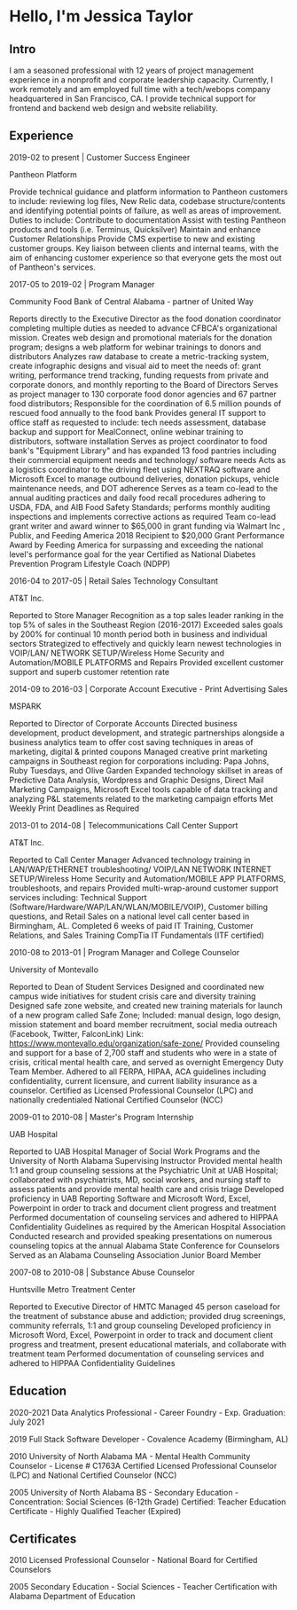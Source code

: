 # Hello, I'm Jessica Taylor

## Intro

I am a seasoned professional with 12 years of project management experience in a nonprofit and corporate leadership capacity. Currently, I work remotely and am employed full time with a tech/webops company headquartered in San Francisco, CA. I provide technical support for frontend and backend web design and website reliability. 

## Experience
2019-02 to present
| Customer Success Engineer

Pantheon Platform

Provide technical guidance and platform information to Pantheon customers to include: reviewing log files, New Relic data, codebase structure/contents and identifying potential points of failure, as well as areas of improvement. Duties to include:
Contribute to documentation
Assist with testing Pantheon products and tools (i.e. Terminus, Quicksilver)
Maintain and enhance Customer Relationships
Provide CMS expertise to new and existing customer groups.
Key liaison between clients and internal teams, with the aim of enhancing customer experience so that everyone gets the most out of Pantheon's services.

2017-05 to 2019-02
| Program Manager 

Community Food Bank of Central Alabama - partner of United Way

Reports directly to the Executive Director as the food donation coordinator completing multiple duties as needed to advance CFBCA's organizational mission.
Creates web design and promotional materials for the donation program; designs a web platform for webinar trainings to donors and distributors
Analyzes raw database to create a metric-tracking system,  create infographic designs and visual aid to meet the needs of: grant writing, performance trend tracking, funding requests from private and corporate donors, and monthly reporting to the Board of Directors 
Serves as project manager to 130 corporate food donor agencies and 67 partner food distributors; Responsible for the coordination of 6.5 million pounds of rescued food annually to the food bank
Provides general IT support to office staff as requested to include: tech needs assessment, database backup and support for MealConnect, online webinar training to distributors, software installation
Serves as project coordinator to food bank's "Equipment Library" and has expanded 13 food pantries including their commercial equipment needs and technology/ software needs
Acts as a logistics coordinator to the driving fleet using NEXTRAQ software and Microsoft Excel to manage outbound deliveries, donation pickups, vehicle maintenance needs, and DOT adherence 
Serves as a team co-lead to the annual auditing practices and daily food recall procedures adhering to USDA, FDA, and AIB Food Safety Standards; performs monthly auditing inspections and implements corrective actions as required
Team co-lead grant writer and award winner to $65,000 in grant funding via Walmart Inc , Publix, and Feeding America 
2018 Recipient to $20,000 Grant Performance Award by Feeding America for surpassing and exceeding the national level's performance goal for the year
Certified as National Diabetes Prevention Program Lifestyle Coach (NDPP)

2016-04 to 2017-05
| Retail Sales Technology Consultant 

AT&T Inc.

Reported to Store Manager
Recognition as a top sales leader ranking in the top 5% of sales in the Southeast Region (2016-2017)
Exceeded sales goals by 200% for continual 10 month period both in business and individual sectors
Strategized to effectively and quickly learn newest technologies in VOIP/LAN/ NETWORK SETUP/Wireless Home Security and Automation/MOBILE PLATFORMS and Repairs
Provided excellent customer support and superb customer retention rate

2014-09 to 2016-03
| Corporate Account Executive - Print Advertising Sales

MSPARK

Reported to Director of Corporate Accounts
Directed business development, product development, and strategic partnerships alongside a business analytics team to offer cost saving techniques in areas of marketing, digital & printed coupons 
Managed creative print marketing campaigns in Southeast region for corporations including: Papa Johns, Ruby Tuesdays, and Olive Garden
Expanded technology skillset in areas of Predictive Data Analysis, Wordpress and Graphic Designs, Direct Mail Marketing Campaigns, Microsoft Excel tools capable of data tracking and analyzing P&L statements related to the marketing campaign efforts
Met Weekly Print Deadlines as Required

2013-01 to 2014-08
| Telecommunications Call Center Support

AT&T Inc.

Reported to Call Center Manager
Advanced technology training in LAN/WAP/ETHERNET troubleshooting/ VOIP/LAN NETWORK INTERNET SETUP/Wireless Home Security and Automation/MOBILE  APP PLATFORMS, troubleshoots, and repairs
Provided multi-wrap-around customer support  services including: Technical Support (Software/Hardware/WAP/LAN/WLAN/MOBILE/VOIP), Customer billing questions, and Retail Sales on a national level call center based in Birmingham, AL.
Completed 6 weeks of paid IT Training, Customer Relations, and Sales Training
CompTia IT Fundamentals (ITF certified)

2010-08 to 2013-01
| Program Manager and College Counselor

University of Montevallo

Reported to Dean of Student Services
Designed and coordinated new campus wide initiatives for student crisis care and diversity training 
Designed safe zone website, and created new training materials for launch of a new program called Safe Zone; Included: manual design, logo design, mission statement and board member recruitment, social media outreach (Facebook, Twitter, FalconLink)  Link: https://www.montevallo.edu/organization/safe-zone/ 
Provided counseling and support for a base of 2,700 staff and students who were in a state of crisis, critical mental health care, and served as overnight Emergency Duty Team Member.
Adhered to all FERPA, HIPAA, ACA guidelines including confidentiality, current licensure, and current liability insurance as a counselor.
Certified as Licensed Professional Counselor (LPC) and nationally credentialed National Certified Counselor (NCC)

2009-01 to 2010-08
| Master's Program Internship

UAB Hospital

Reported to UAB Hospital Manager of Social Work Programs and the University of North Alabama Supervising Instructor
Provided mental health 1:1  and group counseling sessions at the Psychiatric Unit at UAB Hospital; collaborated with psychiatrists, MD, social workers, and nursing staff to assess patients and provide mental health care and crisis triage
Developed proficiency in UAB Reporting Software and Microsoft Word, Excel, Powerpoint in order to track and document client progress and treatment
Performed documentation of counseling services and adhered to HIPPAA Confidentiality Guidelines as required by the American Hospital Association
Conducted research and provided speaking presentations on numerous counseling topics at the annual Alabama State Conference for Counselors
Served as an Alabama Counseling Association Junior Board Member

2007-08 to 2010-08
| Substance Abuse Counselor

Huntsville Metro Treatment Center

Reported to Executive Director of HMTC
Managed 45 person caseload for the treatment of substance abuse and addiction; provided drug screenings, community referrals, 1:1 and group counseling
Developed proficiency in Microsoft Word, Excel, Powerpoint in order to track and document client progress and treatment, present educational materials, and collaborate with treatment team
Performed documentation of counseling services and adhered to HIPPAA Confidentiality Guidelines 

## Education
2020-2021
Data Analytics Professional - Career Foundry - Exp. Graduation: July 2021

2019
Full Stack Software Developer  - Covalence Academy (Birmingham, AL)

2010
University of North Alabama
MA - Mental Health Community Counselor - License # C1763A
Certified Licensed Professional Counselor (LPC) and National Certified Counselor (NCC) 

2005
University of North Alabama
BS - Secondary Education - Concentration: Social Sciences (6-12th Grade)
Certified: Teacher Education Certificate - Highly Qualified Teacher (Expired)

## Certificates

2010
Licensed Professional Counselor - National Board for Certified Counselors

2005
Secondary Education - Social Sciences - Teacher Certification with Alabama Department of Education
